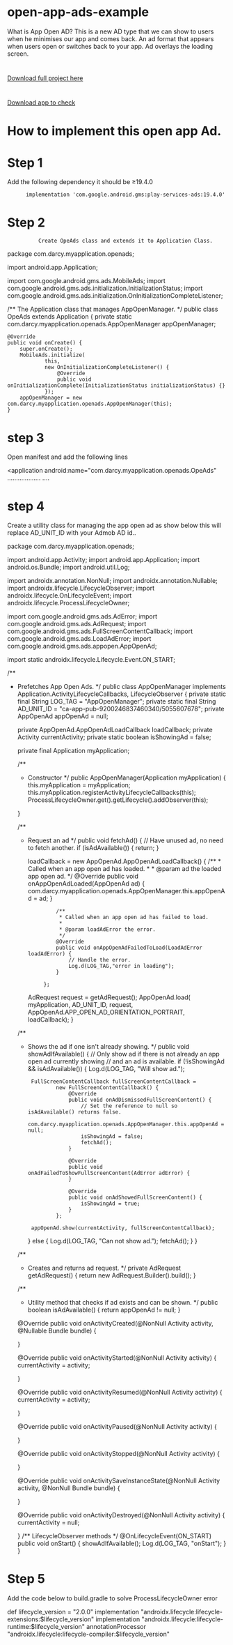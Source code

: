 # open-app-ads-example
What is App Open AD?
This is a new AD type that we can show to users when he minimises our app and comes back. An ad format that appears when users open or switches back to your app. Ad overlays the loading screen.
#
[Download full project here ](https://github.com/dicksonorengo/open-app-ads-example/raw/main/My%20Application.zip)
#
[Download app to check](https://github.com/dicksonorengo/open-app-ads-example/raw/main/My%20application.apk)


# How to implement this open app Ad.
# Step 1
Add the following dependency  it should be ≥19.4.0

          implementation 'com.google.android.gms:play-services-ads:19.4.0'
# Step 2
              Create OpeAds class and extends it to Application Class.
              
package com.darcy.myapplication.openads;

import android.app.Application;

import com.google.android.gms.ads.MobileAds;
import com.google.android.gms.ads.initialization.InitializationStatus;
import com.google.android.gms.ads.initialization.OnInitializationCompleteListener;

/** The Application class that manages AppOpenManager. */
public class OpeAds extends Application {
    private static com.darcy.myapplication.openads.AppOpenManager appOpenManager;

    @Override
    public void onCreate() {
        super.onCreate();
        MobileAds.initialize(
                this,
                new OnInitializationCompleteListener() {
                    @Override
                    public void onInitializationComplete(InitializationStatus initializationStatus) {}
                });
        appOpenManager = new com.darcy.myapplication.openads.AppOpenManager(this);
    }

# step 3
Open manifest and add the following lines

 <application
        android:name="com.darcy.myapplication.openads.OpeAds"
        ...................
        <meta-data
            android:name="com.google.android.gms.ads.APPLICATION_ID"
            android:value="@string/admob_id" />
    </application>
    ....
  # step 4
    
  Create a utility class for managing the app open ad as show below this will replace AD_UNIT_ID with your Admob AD id..
  
  package com.darcy.myapplication.openads;

import android.app.Activity;
import android.app.Application;
import android.os.Bundle;
import android.util.Log;

import androidx.annotation.NonNull;
import androidx.annotation.Nullable;
import androidx.lifecycle.LifecycleObserver;
import androidx.lifecycle.OnLifecycleEvent;
import androidx.lifecycle.ProcessLifecycleOwner;

import com.google.android.gms.ads.AdError;
import com.google.android.gms.ads.AdRequest;
import com.google.android.gms.ads.FullScreenContentCallback;
import com.google.android.gms.ads.LoadAdError;
import com.google.android.gms.ads.appopen.AppOpenAd;

import static androidx.lifecycle.Lifecycle.Event.ON_START;

/**
 * Prefetches App Open Ads.
 */
public class AppOpenManager implements Application.ActivityLifecycleCallbacks, LifecycleObserver {
    private static final String LOG_TAG = "AppOpenManager";
    private static final String AD_UNIT_ID = "ca-app-pub-9200246837460340/5055607678";
    private AppOpenAd appOpenAd = null;

    private AppOpenAd.AppOpenAdLoadCallback loadCallback;
    private Activity currentActivity;
    private static boolean isShowingAd = false;

    private final Application myApplication;

    /**
     * Constructor
     */
    public AppOpenManager(Application myApplication) {
        this.myApplication = myApplication;
        this.myApplication.registerActivityLifecycleCallbacks(this);
        ProcessLifecycleOwner.get().getLifecycle().addObserver(this);

    }

    /**
     * Request an ad
     */
    public void fetchAd() {
        // Have unused ad, no need to fetch another.
        if (isAdAvailable()) {
            return;
        }

        loadCallback =
                new AppOpenAd.AppOpenAdLoadCallback() {
                    /**
                     * Called when an app open ad has loaded.
                     *
                     * @param ad the loaded app open ad.
                     */
                    @Override
                    public void onAppOpenAdLoaded(AppOpenAd ad) {
                        com.darcy.myapplication.openads.AppOpenManager.this.appOpenAd = ad;
                    }

                    /**
                     * Called when an app open ad has failed to load.
                     *
                     * @param loadAdError the error.
                     */
                    @Override
                    public void onAppOpenAdFailedToLoad(LoadAdError loadAdError) {
                        // Handle the error.
                        Log.d(LOG_TAG,"error in loading");
                    }

                };
        AdRequest request = getAdRequest();
        AppOpenAd.load(
                myApplication, AD_UNIT_ID, request,
                AppOpenAd.APP_OPEN_AD_ORIENTATION_PORTRAIT, loadCallback);
    }

    /**
     * Shows the ad if one isn't already showing.
     */
    public void showAdIfAvailable() {
        // Only show ad if there is not already an app open ad currently showing
        // and an ad is available.
        if (!isShowingAd && isAdAvailable()) {
            Log.d(LOG_TAG, "Will show ad.");

            FullScreenContentCallback fullScreenContentCallback =
                    new FullScreenContentCallback() {
                        @Override
                        public void onAdDismissedFullScreenContent() {
                            // Set the reference to null so isAdAvailable() returns false.
                            com.darcy.myapplication.openads.AppOpenManager.this.appOpenAd = null;
                            isShowingAd = false;
                            fetchAd();
                        }

                        @Override
                        public void onAdFailedToShowFullScreenContent(AdError adError) {
                        }

                        @Override
                        public void onAdShowedFullScreenContent() {
                            isShowingAd = true;
                        }
                    };

            appOpenAd.show(currentActivity, fullScreenContentCallback);

        } else {
            Log.d(LOG_TAG, "Can not show ad.");
            fetchAd();
        }
    }

    /**
     * Creates and returns ad request.
     */
    private AdRequest getAdRequest() {
        return new AdRequest.Builder().build();
    }

    /**
     * Utility method that checks if ad exists and can be shown.
     */
    public boolean isAdAvailable() {
        return appOpenAd != null;
    }

    @Override
    public void onActivityCreated(@NonNull Activity activity, @Nullable Bundle bundle) {

    }

    @Override
    public void onActivityStarted(@NonNull Activity activity) {
        currentActivity = activity;

    }

    @Override
    public void onActivityResumed(@NonNull Activity activity) {
        currentActivity = activity;

    }

    @Override
    public void onActivityPaused(@NonNull Activity activity) {

    }

    @Override
    public void onActivityStopped(@NonNull Activity activity) {

    }

    @Override
    public void onActivitySaveInstanceState(@NonNull Activity activity, @NonNull Bundle bundle) {

    }

    @Override
    public void onActivityDestroyed(@NonNull Activity activity) {
        currentActivity = null;

    }
    /** LifecycleObserver methods */
    @OnLifecycleEvent(ON_START)
    public void onStart() {
        showAdIfAvailable();
        Log.d(LOG_TAG, "onStart");
    }
}
# Step 5
Add the code below to build.gradle to solve ProcessLifecycleOwner error

def lifecycle_version = "2.0.0"
implementation "androidx.lifecycle:lifecycle-extensions:$lifecycle_version"
implementation "androidx.lifecycle:lifecycle-runtime:$lifecycle_version"
annotationProcessor "androidx.lifecycle:lifecycle-compiler:$lifecycle_version"


  









